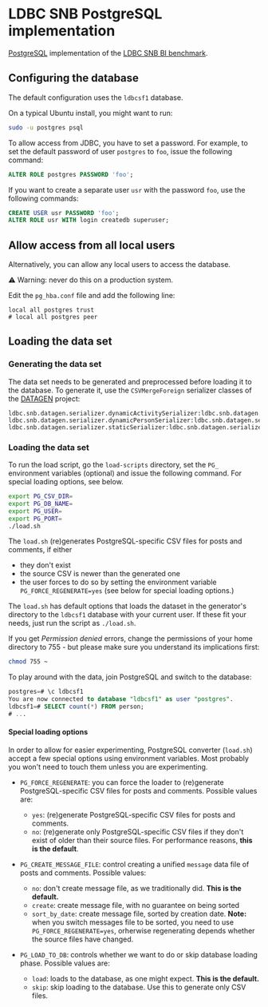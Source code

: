 # LDBC SNB PostgreSQL implementation

[PostgreSQL](https://www.postgresql.org/) implementation of the [LDBC SNB BI benchmark](https://github.com/ldbc/ldbc_snb_docs).

## Configuring the database

The default configuration uses the `ldbcsf1` database.

On a typical Ubuntu install, you might want to run:

```bash
sudo -u postgres psql
```

To allow access from JDBC, you have to set a password. For example, to set the default password of user `postgres` to `foo`, issue the following command:

```sql
ALTER ROLE postgres PASSWORD 'foo';
```

If you want to create a separate user `usr` with the password `foo`, use the following commands:

```sql
CREATE USER usr PASSWORD 'foo';
ALTER ROLE usr WITH login createdb superuser;
```

## Allow access from all local users

Alternatively, you can allow any local users to access the database.

:warning: Warning: never do this on a production system.

Edit the `pg_hba.conf` file and add the following line:

```
local all postgres trust
# local all postgres peer
```

## Loading the data set

### Generating the data set

The data set needs to be generated and preprocessed before loading it to the database. To generate it, use the `CSVMergeForeign` serializer classes of the [DATAGEN](https://github.com/ldbc/ldbc_snb_datagen/) project:

```
ldbc.snb.datagen.serializer.dynamicActivitySerializer:ldbc.snb.datagen.serializer.snb.csv.dynamicserializer.activity.CsvMergeForeignDynamicActivitySerializer
ldbc.snb.datagen.serializer.dynamicPersonSerializer:ldbc.snb.datagen.serializer.snb.csv.dynamicserializer.person.CsvMergeForeignDynamicPersonSerializer
ldbc.snb.datagen.serializer.staticSerializer:ldbc.snb.datagen.serializer.snb.csv.staticserializer.CsvMergeForeignStaticSerializer
```

### Loading the data set

To run the load script, go the `load-scripts` directory, set the `PG_` environment variables (optional) and issue the following command.
For special loading options, see below.

```bash
export PG_CSV_DIR=
export PG_DB_NAME=
export PG_USER=
export PG_PORT=
./load.sh
```

The `load.sh` (re)generates PostgreSQL-specific CSV files for posts and comments, if either 

 - they don't exist
 - the source CSV is newer than the generated one
 - the user forces to do so by setting the environment variable `PG_FORCE_REGENERATE=yes` (see below for special loading options.)

The `load.sh` has default options that loads the dataset in the generator's directory to the `ldbcsf1` database with your current user. If these fit your needs, just run the script as `./load.sh`.

If you get _Permission denied_ errors, change the permissions of your home directory to 755 - but please make sure you understand its implications first:

```bash
chmod 755 ~
```

To play around with the data, join PostgreSQL and switch to the database:

```sql
postgres=# \c ldbcsf1
You are now connected to database "ldbcsf1" as user "postgres".
ldbcsf1=# SELECT count(*) FROM person;
# ...
```
#### Special loading options

In order to allow for easier experimenting, PostgreSQL converter (`load.sh`) accept a few special options using environment variables.
Most probably you won't need to touch them unless you are experimenting.

 - `PG_FORCE_REGENERATE`: you can force the loader to (re)generate PostgreSQL-specific CSV files for posts and comments. Possible values are:
    - `yes`: (re)generate PostgreSQL-specific CSV files for posts and comments.
    - `no`: (re)generate only PostgreSQL-specific CSV files if they don't exist of older than their source files. For performance reasons, **this is the default**.

 - `PG_CREATE_MESSAGE_FILE`: control creating a unified `message` data file of posts and comments. Possible values:
    - `no`: don't create message file, as we traditionally did. **This is the default.**
    - `create`: create message file, with no guarantee on being sorted
    - `sort_by_date`:  create message file, sorted by creation date.
       **Note:** when you switch messages file to be sorted, you need to use `PG_FORCE_REGENERATE=yes`, orherwise regenerating depends whether the source files have changed.

 - `PG_LOAD_TO_DB`: controls whether we want to do or skip database loading phase. Possible values are:
    - `load`: loads to the database, as one might expect. **This is the default.**
    - `skip`: skip loading to the database. Use this to generate only CSV files.
